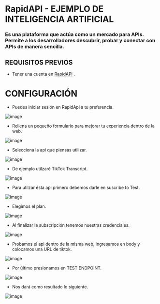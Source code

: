 # RapidAPI - EJEMPLO DE INTELIGENCIA ARTIFICIAL
### Es una plataforma que actúa como un mercado para APIs. Permite a los desarrolladores descubrir, probar y conectar con APIs de manera sencilla.
## REQUISITOS PREVIOS
- Tener una cuenta en [RapidAPI](https://rapidapi.com/auth/login) .
# CONFIGURACIÓN
- Puedes iniciar sesión en RapidApi a tu preferencia.
  
![image](https://github.com/user-attachments/assets/126c2f0d-49ec-44d4-b758-b71cd168ec8e)
- Rellena un pequeño formulario para mejorar tu experiencia dentro de la web.

![image](https://github.com/user-attachments/assets/5fbf9455-fcbd-4dd5-b091-4b112b29a908)
- Selecciona la api que piensas utilizar.
  
![image](https://github.com/user-attachments/assets/cb60686a-7689-457c-a2e2-6f9734f371da)
- De ejemplo utilzaré TikTok Transcript.

![image](https://github.com/user-attachments/assets/f1b808c1-af55-4eff-bbd2-bf9f2ef71f11)
- Para utilzar ésta api primero debemos darle en suscribe to Test.

![image](https://github.com/user-attachments/assets/8bb8be85-3ae5-4db3-ad3a-009405f5d336)
- Elegimos el plan.

![image](https://github.com/user-attachments/assets/7ff47e59-03f3-4d85-8d97-ea58c50be9f3)
- Al finalizar la subscripción tenemos nuestras credenciales.

![image](https://github.com/user-attachments/assets/82160545-c7d6-40cb-8ccc-a0130cc04e7a)
- Probamos el api dentro de la misma web, ingresamos en body y colocamos una URL de tiktok.

![image](https://github.com/user-attachments/assets/79d2f891-652e-497c-abe8-3f81e6d23775)
- Por último presionamos en TEST ENDPOINT.

![image](https://github.com/user-attachments/assets/9b030f9d-ec41-4e78-8061-8818bc149751)
- Nos dará como resultado lo siguiente.

![image](https://github.com/user-attachments/assets/106780a9-ca7a-43ac-b2c9-7a8e7432827a)




